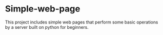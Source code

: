 # Simple-web-page
This project includes simple web pages that perform some basic operations by a server built on python for beginners.
